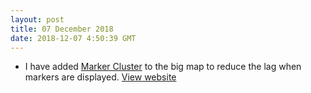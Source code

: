 ```yaml
---
layout: post
title: 07 December 2018
date: 2018-12-07 4:50:39 GMT
---
```

+ I have added [Marker Cluster](https://github.com/Leaflet/Leaflet.markercluster) to the big map to reduce the lag when markers are displayed. [View website](https://pokemon-go-essex.co.uk/essex-map.html?lonlat=51.634523,0.418862&zoom=18&s2level=20)


